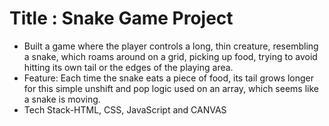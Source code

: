 # Title : Snake Game Project

* Built a game where the player controls a long, thin creature, resembling a snake, which roams around on a grid, picking up food, trying to avoid hitting its own tail    or the edges of the playing area.
* Feature: Each time the snake eats a piece of food, its tail grows longer for this simple unshift and pop logic used on an array, which seems like a snake is moving.
* Tech Stack-HTML, CSS, JavaScript and CANVAS
